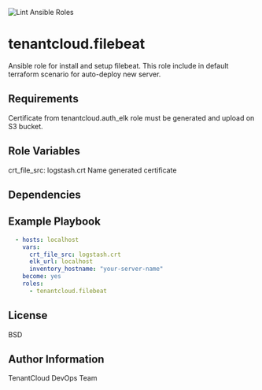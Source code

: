 
![Lint Ansible Roles](https://github.com/tenantcloud/ansible-role-filebeat/workflows/Lint%20Ansible%20Roles/badge.svg?branch-master)

tenantcloud.filebeat
=========

Ansible role for install and setup filebeat. This role include in default terraform scenario for auto-deploy new server.

Requirements
------------

Certificate from tenantcloud.auth_elk role must be generated and upload on S3 bucket.

Role Variables
--------------

crt_file_src: logstash.crt
Name generated certificate

Dependencies
------------


Example Playbook
----------------

```yaml
  - hosts: localhost
    vars:
      crt_file_src: logstash.crt
      elk_url: localhost
      inventory_hostname: "your-server-name"
    become: yes
    roles:
      - tenantcloud.filebeat
```

License
-------

BSD

Author Information
------------------

TenantCloud DevOps Team
